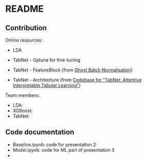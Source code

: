 # README

## Contribution

Online resources: 

- LDA

- TabNet - Optuna for fine-tuning
- TabNet - FeatureBlock (from [Ghost Batch Normalisation](https://github.com/ostamand/tensorflow-tabnet/blob/master/tabnet/models/gbn.py))

- TabNet - Architecture (from [Codebase for "TabNet: Attentive Interpretable Tabular Learning"](https://github.com/google-research/google-research/tree/master/tabnet#codebase-for-tabnet-attentive-interpretable-tabular-learning))

Team members:

- LDA:
- XGBoost:
- TabNet:

## Code documentation

- Baseline.ipynb: code for presentation 2
- Model.ipynb: code for ML part of presentation 3
- 
